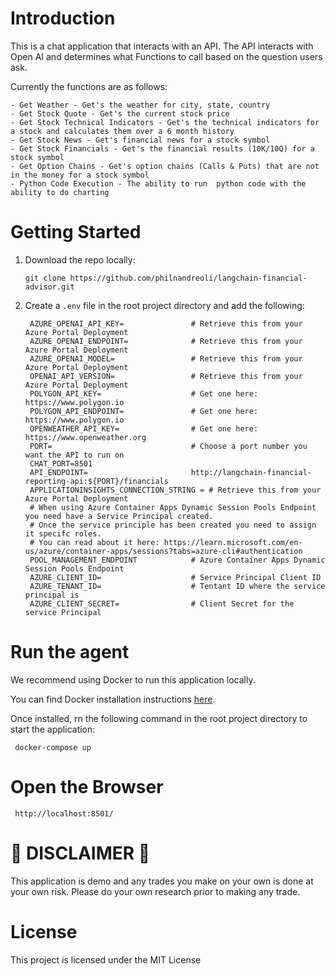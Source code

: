 # Introduction
This is a chat application that interacts with an API.  The API interacts with Open AI and determines what Functions to call based on the question users ask.   

Currently the functions are as follows:
   
   ```
   - Get Weather - Get's the weather for city, state, country
   - Get Stock Quote - Get's the current stock price
   - Get Stock Technical Indicators - Get's the technical indicators for a stock and calculates them over a 6 month history
   - Get Stock News - Get's financial news for a stock symbol
   - Get Stock Financials - Get's the financial results (10K/10Q) for a stock symbol
   - Get Option Chains - Get's option chains (Calls & Puts) that are not in the money for a stock symbol
   - Python Code Execution - The ability to run  python code with the ability to do charting
   ```

# Getting Started
1. Download the repo locally:
    ```
    git clone https://github.com/philnandreoli/langchain-financial-advisor.git
    ```

2. Create a `.env` file in the root project directory and add the following:

   ```
    AZURE_OPENAI_API_KEY=               # Retrieve this from your Azure Portal Deployment
    AZURE_OPENAI_ENDPOINT=              # Retrieve this from your Azure Portal Deployment
    AZURE_OPENAI_MODEL=                 # Retrieve this from your Azure Portal Deployment
    OPENAI_API_VERSION=                 # Retrieve this from your Azure Portal Deployment
    POLYGON_API_KEY=                    # Get one here: https://www.polygon.io
    POLYGON_API_ENDPOINT=               # Get one here: https://www.polygon.io
    OPENWEATHER_API_KEY=                # Get one here: https://www.openweather.org
    PORT=                               # Choose a port number you want the API to run on
    CHAT_PORT=8501
    API_ENDPOINT=                       http://langchain-financial-reporting-api:${PORT}/financials
    APPLICATIONINSIGHTS_CONNECTION_STRING = # Retrieve this from your Azure Portal Deployment
    # When using Azure Container Apps Dynamic Session Pools Endpoint you need have a Service Principal created. 
    # Once the service principle has been created you need to assign it specifc roles. 
    # You can read about it here: https://learn.microsoft.com/en-us/azure/container-apps/sessions?tabs=azure-cli#authentication
    POOL_MANAGEMENT_ENDPOINT            # Azure Container Apps Dynamic Session Pools Endpoint
    AZURE_CLIENT_ID=                    # Service Principal Client ID
    AZURE_TENANT_ID=                    # Tentant ID where the service principal is
    AZURE_CLIENT_SECRET=                # Client Secret for the service Principal
   ```

# Run the agent
We recommend using Docker to run this application locally.   

You can find Docker installation instructions [here][1].

Once installed, rn the following command in the root project directory to start the application: 
   ```
    docker-compose up 
   ```

# Open the Browser
   ```
    http://localhost:8501/
   ```

# 🛑 DISCLAIMER 🛑
This application is demo and any trades you make on your own is done at your own risk.  Please do your own research prior to making any trade. 

# License
This project is licensed under the MIT License


[1]:<https://docs.docker.com/get-docker/>
[2]:<https://www.polygon.io>
[3]:<https://www.openweather.org>
[4]:<https://learn.microsoft.com/en-us/azure/container-apps/sessions?tabs=azure-cli#authentication>